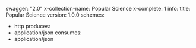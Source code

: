 swagger: "2.0"
x-collection-name: Popular Science
x-complete: 1
info:
  title: Popular Science
  version: 1.0.0
schemes:
- http
produces:
- application/json
consumes:
- application/json